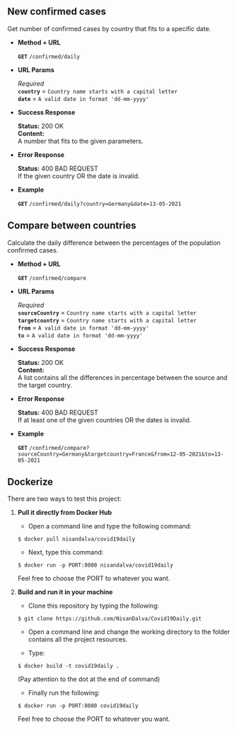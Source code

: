 **New confirmed cases**
----
Get number of confirmed cases by country that fits to a specific date.

* **Method + URL**

   **```GET```** ```/confirmed/daily```

* **URL Params**

    *Required*  
    **```country```** = ```Country name starts with a capital letter```  
    **```date```** = ```A valid date in format 'dd-mm-yyyy'```

* **Success Response**

    **Status:** 200 OK  
    **Content:**  
    A number that fits to the given parameters.

* **Error Response**

    **Status:** 400 BAD REQUEST  
    If the given country OR the date is invalid.

* **Example**

    **```GET```** ```/confirmed/daily?country=Germany&date=13-05-2021```



**Compare between countries**
----
Calculate the daily difference between the percentages of the population confirmed cases.

* **Method + URL**

   **```GET```** ```/confirmed/compare```

* **URL Params**

    *Required*  
    **```sourceCountry```** = ```Country name starts with a capital letter```  
    **```targetcountry```** = ```Country name starts with a capital letter```  
    **```from```** = ```A valid date in format 'dd-mm-yyyy'```  
    **```to```** = ```A valid date in format 'dd-mm-yyyy'```

* **Success Response**

    **Status:** 200 OK  
    **Content:**  
    A list contains all the  differences in percentage between the source and the target country.

* **Error Response**

    **Status:** 400 BAD REQUEST  
    If at least one of the given countries OR the dates is invalid.

* **Example**

    **```GET```** ```/confirmed/compare?sourceCountry=Germany&targetcountry=France&from=12-05-2021&to=13-05-2021```



**Dockerize**
----
There are two ways to test this project:  
1. **Pull it directly from Docker Hub**  
    * Open a command line and type the following command:
    ```
    $ docker pull nisandalva/covid19daily
    ```
    * Next, type this command:
    ```
    $ docker run -p PORT:8080 nisandalva/covid19daily
    ```
    Feel free to choose the PORT to whatever you want.


2. **Build and run it in your machine**
    * Clone this repository by typing the following:
    ```
    $ git clone https://github.com/NisanDalva/Covid19Daily.git
    ```
    
    * Open a command line and change the working directory to the folder contains all the project resources.

    * Type:
    ```
    $ docker build -t covid19daily .
    ```
    (Pay attention to the dot at the end of command)
    
    * Finally run the following:
    ```
    $ docker run -p PORT:8080 covid19daily
    ```
    Feel free to choose the PORT to whatever you want.
